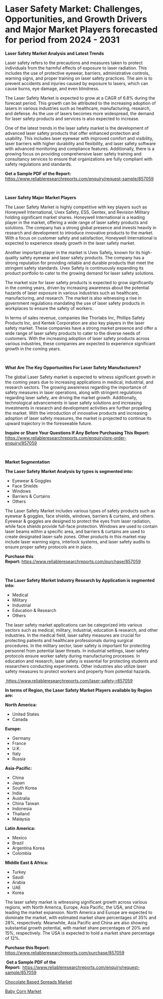 <p><h1>Laser Safety Market: Challenges, Opportunities, and Growth Drivers and Major Market Players forecasted for period from 2024 - 2031</h1></p><p><strong>Laser Safety Market Analysis and Latest Trends</strong></p>
<p><p>Laser safety refers to the precautions and measures taken to protect individuals from the harmful effects of exposure to laser radiation. This includes the use of protective eyewear, barriers, administrative controls, warning signs, and proper training on laser safety practices. The aim is to prevent accidents and injuries caused by exposure to lasers, which can cause burns, eye damage, and even blindness.</p><p>The Laser Safety Market is expected to grow at a CAGR of 6.8% during the forecast period. This growth can be attributed to the increasing adoption of lasers in various industries such as healthcare, manufacturing, research, and defense. As the use of lasers becomes more widespread, the demand for laser safety products and services is also expected to increase.</p><p>One of the latest trends in the laser safety market is the development of advanced laser safety products that offer enhanced protection and usability. This includes laser eyewear with improved comfort and visibility, laser barriers with higher durability and flexibility, and laser safety software with advanced monitoring and compliance features. Additionally, there is a growing focus on providing comprehensive laser safety training and consultancy services to ensure that organizations are fully compliant with safety regulations and standards.</p></p>
<p><strong>Get a Sample PDF of the Report:&nbsp;</strong> <a href="https://www.reliableresearchreports.com/enquiry/request-sample/857059">https://www.reliableresearchreports.com/enquiry/request-sample/857059</a></p>
<p>&nbsp;</p>
<p><strong>Laser Safety Major Market Players</strong></p>
<p><p>The Laser Safety Market is highly competitive with key players such as Honeywell International, Uvex Safety, ESS, Gentex, and Revision Military holding significant market shares. Honeywell International is a leading player in the market, offering a wide range of laser safety products and solutions. The company has a strong global presence and invests heavily in research and development to introduce innovative products to the market. With a focus on customer safety and satisfaction, Honeywell International is expected to experience steady growth in the laser safety market.</p><p>Another important player in the market is Uvex Safety, known for its high-quality safety eyewear and laser safety products. The company has a strong reputation for providing reliable and durable products that meet the stringent safety standards. Uvex Safety is continuously expanding its product portfolio to cater to the growing demand for laser safety solutions.</p><p>The market size for laser safety products is expected to grow significantly in the coming years, driven by increasing awareness about the potential hazards of laser exposure in various industries such as healthcare, manufacturing, and research. The market is also witnessing a rise in government regulations mandating the use of laser safety products in workplaces to ensure the safety of workers.</p><p>In terms of sales revenue, companies like Thorlabs Inc, Phillips Safety Products Inc, and Kentek Corporation are also key players in the laser safety market. These companies have a strong market presence and offer a wide range of laser safety products to cater to the diverse needs of customers. With the increasing adoption of laser safety products across various industries, these companies are expected to experience significant growth in the coming years.</p></p>
<p>&nbsp;</p>
<p><strong>What Are The Key Opportunities For Laser Safety Manufacturers?</strong></p>
<p><p>The global Laser Safety market is expected to witness significant growth in the coming years due to increasing applications in medical, industrial, and research sectors. The growing awareness regarding the importance of safety measures in laser operations, along with stringent regulations regarding laser safety, are driving the market growth. Additionally, technological advancements in laser safety solutions and increasing investments in research and development activities are further propelling the market. With the introduction of innovative products and increasing adoption of laser safety measures, the market is projected to continue its upward trajectory in the foreseeable future.</p></p>
<p><strong>Inquire or Share Your Questions If Any Before Purchasing This Report:</strong> <a href="https://www.reliableresearchreports.com/enquiry/pre-order-enquiry/857059">https://www.reliableresearchreports.com/enquiry/pre-order-enquiry/857059</a></p>
<p>&nbsp;</p>
<p><strong>Market Segmentation</strong></p>
<p><strong>The Laser Safety Market Analysis by types is segmented into:</strong></p>
<p><ul><li>Eyewear & Goggles</li><li>Face Shields</li><li>Windows</li><li>Barriers & Curtains</li><li>Others</li></ul></p>
<p><p>The Laser Safety Market includes various types of safety products such as eyewear & goggles, face shields, windows, barriers & curtains, and others. Eyewear & goggles are designed to protect the eyes from laser radiation, while face shields provide full-face protection. Windows are used to contain laser beams within a specific area, and barriers & curtains are used to create designated laser-safe zones. Other products in this market may include laser warning signs, interlock systems, and laser safety audits to ensure proper safety protocols are in place.</p></p>
<p><strong>Purchase this Report:&nbsp;</strong><a href="https://www.reliableresearchreports.com/purchase/857059">https://www.reliableresearchreports.com/purchase/857059</a></p>
<p>&nbsp;</p>
<p><strong>The Laser Safety Market Industry Research by Application is segmented into:</strong></p>
<p><ul><li>Medical</li><li>Military</li><li>Industrial</li><li>Education & Research</li><li>Others</li></ul></p>
<p><p>The laser safety market applications can be categorized into various sectors such as medical, military, industrial, education & research, and other industries. In the medical field, laser safety measures are crucial for protecting patients and healthcare professionals during surgical procedures. In the military sector, laser safety is important for protecting personnel from potential laser threats. In industrial settings, laser safety protocols ensure worker safety during manufacturing processes. In education and research, laser safety is essential for protecting students and researchers conducting experiments. Other industries also utilize laser safety measures to protect workers and property from potential hazards.</p></p>
<p><a href="https://www.reliableresearchreports.com/laser-safety-r857059">&nbsp;https://www.reliableresearchreports.com/laser-safety-r857059</a></p>
<p><strong>In terms of Region, the Laser Safety Market Players available by Region are:</strong></p>
<p>
    <p> <strong> North America: </strong>
        <ul>
            <li>United States</li>
            <li>Canada</li>
        </ul>
        </p> 
    <p> <strong> Europe: </strong>
        <ul>
            <li>Germany</li>
            <li>France</li>
            <li>U.K.</li>
            <li>Italy</li>
            <li>Russia</li>
        </ul>
        </p> 
    <p> <strong> Asia-Pacific: </strong>
        <ul>
            <li>China</li>
            <li>Japan</li>
            <li>South Korea</li>
            <li>India</li>
            <li>Australia</li>
            <li>China Taiwan</li>
            <li>Indonesia</li>
            <li>Thailand</li>
            <li>Malaysia</li>
        </ul>
        </p> 
    <p> <strong> Latin America: </strong>
        <ul>
            <li>Mexico</li>
            <li>Brazil</li>
            <li>Argentina Korea</li>
            <li>Colombia</li>
        </ul>
        </p> 
    <p> <strong> Middle East & Africa: </strong>
        <ul>
            <li>Turkey</li>
            <li>Saudi</li>
            <li>Arabia</li>
            <li>UAE</li>
            <li>Korea</li>
        </ul>
    </p>
    </p>
<p><p>The laser safety market is witnessing significant growth across various regions, with North America, Europe, Asia Pacific, the USA, and China leading the market expansion. North America and Europe are expected to dominate the market, with estimated market share percentages of 35% and 28%, respectively. Meanwhile, Asia Pacific and China are also showing substantial growth potential, with market share percentages of 20% and 15%, respectively. The USA is expected to hold a market share percentage of 12%.</p></p>
<p><strong>Purchase this Report: </strong><a href="https://www.reliableresearchreports.com/purchase/857059">https://www.reliableresearchreports.com/purchase/857059</a></p>
<p>&nbsp;<strong>Get a Sample PDF of the Report:&nbsp;&nbsp;</strong><a href="https://www.reliableresearchreports.com/enquiry/request-sample/857059">https://www.reliableresearchreports.com/enquiry/request-sample/857059</a></p>
<p><strong></strong></p>
<p><p><a href="https://github.com/nandosuryapratama/Market-Research-Report-List-1/blob/main/chocolate-based-spreads-market.md">Chocolate Based Spreads Market</a></p><p><a href="https://github.com/Chiragrp22/Market-Research-Report-List-5/blob/main/baby-corn-market.md">Baby Corn Market</a></p></p>